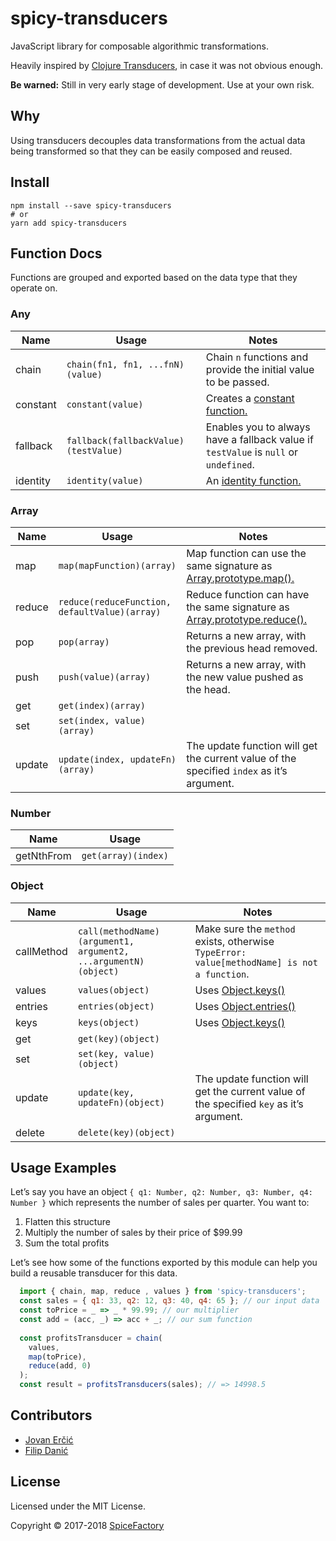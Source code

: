 # spicy-transducers

JavaScript library for composable algorithmic transformations.

Heavily inspired by [Clojure Transducers](https://clojure.org/reference/transducers), in case it was not obvious enough.

**Be warned:** Still in very early stage of development. Use at your own risk.

## Why

Using transducers decouples data transformations from the actual data being transformed so that they can be easily composed and reused.

## Install

```
npm install --save spicy-transducers
# or
yarn add spicy-transducers
```

## Function Docs

Functions are grouped and exported based on the data type that they operate on.

### Any

| Name      | Usage | Notes                                                                                                                |
|-----------|-------|----------------------------------------------------------------------------------------------------------------------|
| chain     | `chain(fn1, fn1, ...fnN)(value)`      | Chain `n` functions and provide the initial value to be passed.                      |
| constant  | `constant(value)`                     | Creates a [constant function.](https://en.wikipedia.org/wiki/Constant_function)      |
| fallback  | `fallback(fallbackValue)(testValue)`  | Enables you to always have a fallback value if `testValue` is `null` or `undefined`. |
| identity  | `identity(value)`                     | An [identity function.](https://en.wikipedia.org/wiki/Identity_function)             |

### Array

| Name       | Usage                                          | Notes                                                                                                                                                                     |
|------------|------------------------------------------------|---------------------------------------------------------------------------------------------------------------------------------------------------------------------------|    
| map        | `map(mapFunction)(array)`                      | Map function can use the same signature as [Array.prototype.map().](https://developer.mozilla.org/en-US/docs/Web/JavaScript/Reference/Global_Objects/Array/map)           |
| reduce     | `reduce(reduceFunction, defaultValue)(array)`  | Reduce function can have the same signature as [Array.prototype.reduce().](https://developer.mozilla.org/en-US/docs/Web/JavaScript/Reference/Global_Objects/Array/Reduce) |
| pop        | `pop(array)`                                   | Returns a new array, with the previous head removed.                                                                                                                      |
| push       | `push(value)(array)`                           | Returns a new array, with the new value pushed as the head.                                                                                                               |
| get        | `get(index)(array)`                            |                                                                                                                                                                           |
| set        | `set(index, value)(array)`                     |                                                                                                                                                                           |
| update     | `update(index, updateFn)(array)`               | The update function will get the current value of the specified `index` as it’s argument.                                                                                 |

### Number

| Name              | Usage |
|-------------------|-------|
| getNthFrom        | `get(array)(index)`  |

### Object

| Name              | Usage                                                           | Notes                                                                                                                    |
|-------------------|-----------------------------------------------------------------|--------------------------------------------------------------------------------------------------------------------------|
| callMethod        | `call(methodName)(argument1, argument2, ...argumentN)(object)`  | Make sure the `method` exists, otherwise ` TypeError: value[methodName] is not a function`.                              |
| values            | `values(object)`                                                | Uses [Object.keys()](https://developer.mozilla.org/en-US/docs/Web/JavaScript/Reference/Global_Objects/Object/values)     |
| entries           | `entries(object)`                                               | Uses [Object.entries()](https://developer.mozilla.org/en-US/docs/Web/JavaScript/Reference/Global_Objects/Object/entries) |
| keys              | `keys(object)`                                                  | Uses [Object.keys()](https://developer.mozilla.org/en-US/docs/Web/JavaScript/Reference/Global_Objects/Object/keys)       |
| get               | `get(key)(object)`                                              |                                                                                                                          |
| set               | `set(key, value)(object)`                                       |                                                                                                                          |
| update            | `update(key, updateFn)(object)`                                 | The update function will get the current value of the specified `key` as it’s argument.                                  |                                                                                           |
| delete            | `delete(key)(object)`                                           |                                                                                                                          |

## Usage Examples

Let’s say you have an object `{ q1: Number, q2: Number, q3: Number, q4: Number }` which represents the number of sales per quarter. You want to:
1. Flatten this structure
2. Multiply the number of sales by their price of $99.99
3. Sum the total profits

Let’s see how some of the functions exported by this module can help you build a reusable transducer for this data.

```javascript
  import { chain, map, reduce , values } from 'spicy-transducers'; 
  const sales = { q1: 33, q2: 12, q3: 40, q4: 65 }; // our input data
  const toPrice = _ => _ * 99.99; // our multiplier
  const add = (acc, _) => acc + _; // our sum function
  
  const profitsTransducer = chain(
    values,
    map(toPrice),
    reduce(add, 0)
  );
  const result = profitsTransducers(sales); // => 14998.5
```

## Contributors

* [Jovan Erčić](https://github.com/jokka)
* [Filip Danić](https://github.com/filipdanic)

## License

Licensed under the MIT License.

Copyright © 2017-2018 [SpiceFactory](https://spicefactory.co)
